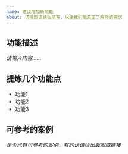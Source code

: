 ```yaml
---
name: 建议增加新功能
about: 请按照该模板填写，以便我们能真正了解你的需求
---
```


## 功能描述

*请输入内容……*

## 提炼几个功能点

- 功能1
- 功能2
- 功能3

## 可参考的案例

*是否已有可参考的案例，有的话请给出截图或链接*